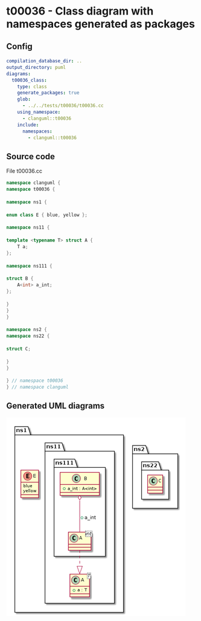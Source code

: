 # t00036 - Class diagram with namespaces generated as packages
## Config
```yaml
compilation_database_dir: ..
output_directory: puml
diagrams:
  t00036_class:
    type: class
    generate_packages: true
    glob:
      - ../../tests/t00036/t00036.cc
    using_namespace:
      - clanguml::t00036
    include:
      namespaces:
        - clanguml::t00036
```
## Source code
File t00036.cc
```cpp
namespace clanguml {
namespace t00036 {

namespace ns1 {

enum class E { blue, yellow };

namespace ns11 {

template <typename T> struct A {
    T a;
};

namespace ns111 {

struct B {
    A<int> a_int;
};

}
}
}

namespace ns2 {
namespace ns22 {

struct C;

}
}

} // namespace t00036
} // namespace clanguml

```
## Generated UML diagrams
![t00036_class](./t00036_class.png "Class diagram with namespaces generated as packages")
